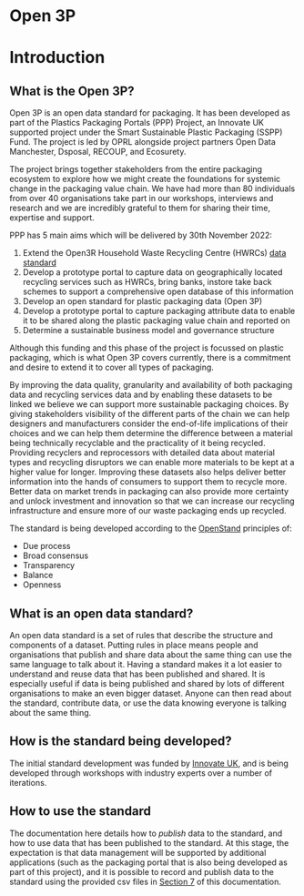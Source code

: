 # Open 3P

# Introduction

## What is the Open 3P?

Open 3P is an open data standard for packaging. It has been developed as part of the Plastics Packaging Portals (PPP) Project, an Innovate UK supported project under the Smart Sustainable Plastic Packaging (SSPP) Fund. The project is led by OPRL alongside project partners Open Data Manchester, Dsposal, RECOUP, and Ecosurety.

The project brings together stakeholders from the entire packaging ecosystem to explore how we might create the foundations for systemic change 
in the packaging value chain. We have had more than 80 individuals from over 40 organisations take part in our workshops, interviews and research and we are incredibly grateful to them for sharing their time, expertise and support. 

PPP has 5 main aims which will be delivered by 30th November 2022:

1. Extend the Open3R Household Waste Recycling Centre (HWRCs) [data standard](https://opendatamanchester.github.io/Open3R/)
2. Develop a prototype portal to capture data on geographically located recycling services such as HWRCs, bring banks, instore take back schemes
to support a comprehensive open database of this information
3. Develop an open standard for plastic packaging data (Open 3P)
4. Develop a prototype portal to capture packaging attribute data to enable it to be shared along the plastic packaging value chain and reported on
5. Determine a sustainable business model and governance structure

Although this funding and this phase of the project is focussed on plastic packaging, which is what Open 3P covers currently, there is a commitment and desire to extend it to cover all types of packaging.

By improving the data quality, granularity and availability of both packaging data and recycling services data and by enabling these datasets to be linked we believe we can support more sustainable packaging choices. By giving stakeholders visibility of the different parts of the chain we can help designers and manufacturers consider the end-of-life implications of their choices and we can help them determine the difference between a material being technically  recyclable and the practicality of it being recycled. Providing recyclers and reprocessors with detailed data about material types and recycling disruptors we can enable more materials to be kept at a higher value for longer. Improving these datasets also helps deliver better information into the hands of consumers to support them to recycle more. Better data on market trends in packaging can also provide more certainty and unlock investment and innovation so that we can increase our recycling infrastructure and ensure more of our waste packaging ends up recycled.

The standard is being developed according to the [OpenStand](https://open-stand.org/) principles of:

* Due process
* Broad consensus
* Transparency
* Balance
* Openness

## What is an open data standard?

An open data standard is a set of rules that describe the structure and components of a dataset. Putting rules in place means people and organisations that publish and share data about the same thing can use the same language to talk about it. Having a standard makes it a lot easier to understand and reuse data that has been published and shared. It is especially useful if data is being published and shared by lots of different organisations to make an even bigger dataset. Anyone can then read about the standard, contribute data, or use the data knowing everyone is talking about the same thing.

## How is the standard being developed?

The initial standard development was funded by [Innovate UK](https://www.gov.uk/government/organisations/innovate-uk), and is being developed through workshops with industry experts over a number of iterations.

## How to use the standard

The documentation here details how to *publish* data to the standard, and how to use data that has been published to the standard. At this stage, the expectation is that data management will be supported by additional applications (such as the packaging portal that is also being developed as part of this project), and it is possible to record and publish data to the standard using the provided csv files in [Section 7](/PPP/7_Supporting_Files/7_2_Example_Files/) of this documentation. 
